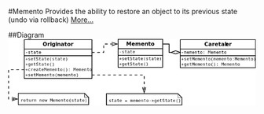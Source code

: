 #Memento
Provides the ability to restore an object to its previous state (undo via rollback)
[More…](http://en.wikipedia.org/wiki/Memento_pattern)

##Diagram
![Momento UML Diagram](diagram.png)